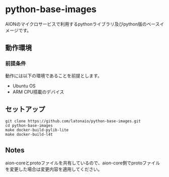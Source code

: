 # python-base-images
AIONのマイクロサービスで利用するpythonライブラリ及びpython版のベースイメージです。

## 動作環境
### 前提条件
動作には以下の環境であることを前提とします。
* Ubuntu OS
* ARM CPU搭載のデバイス

## セットアップ
```
git clone https://github.com/latonaio/python-base-images.git
cd python-base-images
make docker-build-pylib-lite
make docker-build-l4t
```

## Notes
aion-coreとprotoファイルを共有しているので、aion-core側でprotoファイルを変更した場合は変更内容を適用してください。


